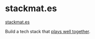 # stackmat.es

[stackmat.es](https://www.stackmat.es/)

Build a tech stack that [plays well together](https://mm.dreamineering.com/docs/flow/adapt/metrics/human-resources/teamwork-index).

